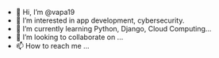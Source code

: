 - 👋 Hi, I’m @vapa19
- 👀 I’m interested in app development, cybersecurity.
- 🌱 I’m currently learning Python, Django, Cloud Computing...
- 💞️ I’m looking to collaborate on ...
- 📫 How to reach me ...

<!---
vapa19/vapa19 is a ✨ special ✨ repository because its `README.md` (this file) appears on your GitHub profile.
You can click the Preview link to take a look at your changes.
--->
